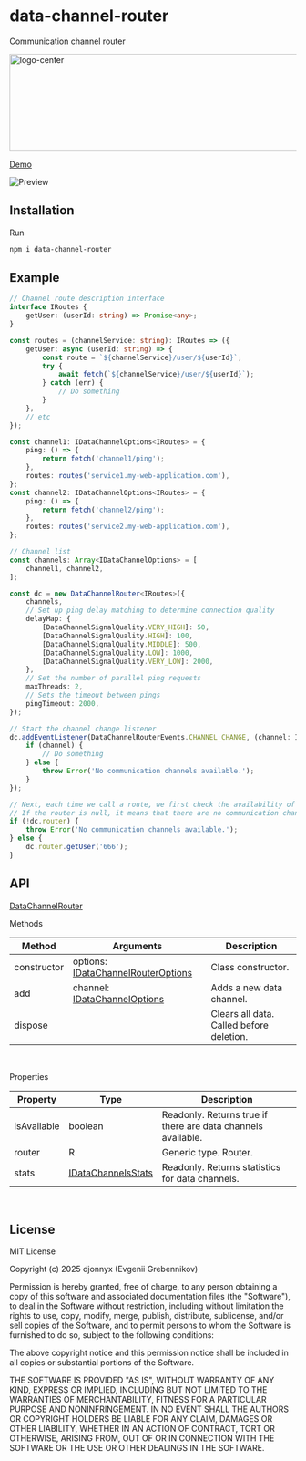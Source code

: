 # data-channel-router

Communication channel router

<img width="1033" height="171" alt="logo-center" src="https://github.com/user-attachments/assets/f889b82c-bfcf-45a9-8926-b3250aae6eb8" />

[Demo](https://data-channel-router.eugene-grebennikov.pro/)

![Preview](https://github.com/user-attachments/assets/0751f46d-5416-41d1-a847-e99f00ff3666)

## Installation

Run
```bash
npm i data-channel-router
```

## Example

```ts
// Channel route description interface
interface IRoutes {
    getUser: (userId: string) => Promise<any>;
}

const routes = (channelService: string): IRoutes => ({
    getUser: async (userId: string) => {
        const route = `${channelService}/user/${userId}`;
        try {
            await fetch(`${channelService}/user/${userId}`);
        } catch (err) {
            // Do something
        }
    },
    // etc
});

const channel1: IDataChannelOptions<IRoutes> = {
    ping: () => {
        return fetch('channel1/ping');
    },
    routes: routes('service1.my-web-application.com'),
};
const channel2: IDataChannelOptions<IRoutes> = {
    ping: () => {
        return fetch('channel2/ping');
    },
    routes: routes('service2.my-web-application.com'),
};

// Channel list
const channels: Array<IDataChannelOptions> = [
    channel1, channel2,
];

const dc = new DataChannelRouter<IRoutes>({
    channels,
    // Set up ping delay matching to determine connection quality
    delayMap: {
        [DataChannelSignalQuality.VERY_HIGH]: 50,
        [DataChannelSignalQuality.HIGH]: 100,
        [DataChannelSignalQuality.MIDDLE]: 500,
        [DataChannelSignalQuality.LOW]: 1000,
        [DataChannelSignalQuality.VERY_LOW]: 2000,
    },
    // Set the number of parallel ping requests
    maxThreads: 2,
    // Sets the timeout between pings
    pingTimeout: 2000,
});

// Start the channel change listener
dc.addEventListener(DataChannelRouterEvents.CHANNEL_CHANGE, (channel: IDataChannel | null) => {
    if (channel) {
        // Do something
    } else {
        throw Error('No communication channels available.');
    }
});

// Next, each time we call a route, we first check the availability of the router.
// If the router is null, it means that there are no communication channels available at the moment.
if (!dc.router) {
    throw Error('No communication channels available.');
} else {
    dc.router.getUser('666');
}
```

## API

[DataChannelRouter](https://github.com/DjonnyX/data-channel-router/blob/main/library/src/components/DataChannelRouter.ts)

Methods

| Method | Arguments | Description |
|---|---|---|
| constructor | options: [IDataChannelRouterOptions<R>](https://github.com/DjonnyX/data-channel-router/blob/main/library/src/interfaces/IDataChannelRouterOptions.ts) | Class constructor. | 
| add | channel: [IDataChannelOptions](https://github.com/DjonnyX/data-channel-router/blob/main/library/src/interfaces/IDataChannelOptions.ts) | Adds a new data channel. | 
| dispose |  | Clears all data. Called before deletion. |

<br/>

Properties

| Property | Type | Description |
|---|---|---|
| isAvailable | boolean | Readonly. Returns true if there are data channels available. |
| router | R | Generic type. Router. |
| stats | [IDataChannelsStats](https://github.com/DjonnyX/data-channel-router/blob/main/library/src/interfaces/IDataChannelsStats.ts) | Readonly. Returns statistics for data channels. |

<br/>

## License

MIT License

Copyright (c) 2025 djonnyx (Evgenii Grebennikov)

Permission is hereby granted, free of charge, to any person obtaining a copy
of this software and associated documentation files (the "Software"), to deal
in the Software without restriction, including without limitation the rights
to use, copy, modify, merge, publish, distribute, sublicense, and/or sell
copies of the Software, and to permit persons to whom the Software is
furnished to do so, subject to the following conditions:

The above copyright notice and this permission notice shall be included in all
copies or substantial portions of the Software.

THE SOFTWARE IS PROVIDED "AS IS", WITHOUT WARRANTY OF ANY KIND, EXPRESS OR
IMPLIED, INCLUDING BUT NOT LIMITED TO THE WARRANTIES OF MERCHANTABILITY,
FITNESS FOR A PARTICULAR PURPOSE AND NONINFRINGEMENT. IN NO EVENT SHALL THE
AUTHORS OR COPYRIGHT HOLDERS BE LIABLE FOR ANY CLAIM, DAMAGES OR OTHER
LIABILITY, WHETHER IN AN ACTION OF CONTRACT, TORT OR OTHERWISE, ARISING FROM,
OUT OF OR IN CONNECTION WITH THE SOFTWARE OR THE USE OR OTHER DEALINGS IN THE
SOFTWARE.
